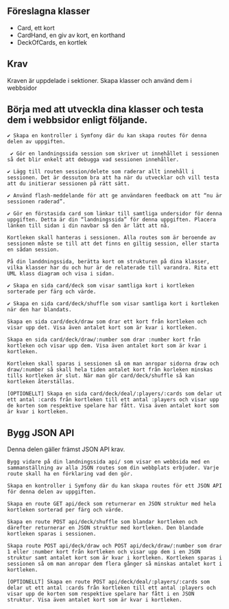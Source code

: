 Föreslagna klasser
-----------------------


- Card, ett kort
- CardHand, en giv av kort, en korthand
- DeckOfCards, en kortlek

Krav
-------------

Kraven är uppdelade i sektioner.
Skapa klasser och använd dem i webbsidor

Börja med att utveckla dina klasser och testa dem i webbsidor enligt följande.
------------------------------------------------------------------------------------

    ✔ Skapa en kontroller i Symfony där du kan skapa routes för denna delen av uppgiften.

     ✔ Gör en landningssida session som skriver ut innehållet i sessionen så det blir enkelt att debugga vad sessionen innehåller.

    ✔ Lägg till routen session/delete som raderar allt innehåll i sessionen. Det är dessutom bra att ha när du utvecklar och vill testa att du initierar sessionen på rätt sätt.

    ✔ Använd flash-meddelande för att ge användaren feedback om att “nu är sessionen raderad”.

    ✔ Gör en förstasida card som länkar till samtliga undersidor för denna uppgiften. Detta är din “landningssida” för denna uppgiften. Placera länken till sidan i din navbar så den är lätt att nå.

    Kortleken skall hanteras i sessionen. Alla routes som är beroende av sessionen måste se till att det finns en giltig session, eller starta en sådan session.

    På din landdningssida, berätta kort om strukturen på dina klasser, vilka klasser har du och hur är de relaterade till varandra. Rita ett UML klass diagram och visa i sidan.

    ✔ Skapa en sida card/deck som visar samtliga kort i kortleken sorterade per färg och värde.

    ✔ Skapa en sida card/deck/shuffle som visar samtliga kort i kortleken när den har blandats.

    Skapa en sida card/deck/draw som drar ett kort från kortleken och visar upp det. Visa även antalet kort som är kvar i kortleken.

    Skapa en sida card/deck/draw/:number som drar :number kort från kortleken och visar upp dem. Visa även antalet kort som är kvar i kortleken.

    Kortleken skall sparas i sessionen så om man anropar sidorna draw och draw/:number så skall hela tiden antalet kort från korleken minskas tills kortleken är slut. När man gör card/deck/shuffle så kan kortleken återställas.

    [OPTIONELLT] Skapa en sida card/deck/deal/:players/:cards som delar ut ett antal :cards från kortleken till ett antal :players och visar upp de korten som respektive spelare har fått. Visa även antalet kort som är kvar i kortleken.

Bygg JSON API
------------------

Denna delen gäller främst JSON API krav.

    Bygg vidare på din landningssida api/ som visar en webbsida med en sammanställning av alla JSON routes som din webbplats erbjuder. Varje route skall ha en förklaring vad den gör.

    Skapa en kontroller i Symfony där du kan skapa routes för ett JSON API för denna delen av uppgiften.

    Skapa en route GET api/deck som returnerar en JSON struktur med hela kortleken sorterad per färg och värde.

    Skapa en route POST api/deck/shuffle som blandar kortleken och därefter returnerar en JSON struktur med kortleken. Den blandade kortleken sparas i sessionen.

    Skapa route POST api/deck/draw och POST api/deck/draw/:number som drar 1 eller :number kort från kortleken och visar upp dem i en JSON struktur samt antalet kort som är kvar i kortleken. Kortleken sparas i sessionen så om man anropar dem flera gånger så minskas antalet kort i kortleken.

    [OPTIONELLT] Skapa en route POST api/deck/deal/:players/:cards som delar ut ett antal :cards från kortleken till ett antal :players och visar upp de korten som respektive spelare har fått i en JSON struktur. Visa även antalet kort som är kvar i kortleken.

